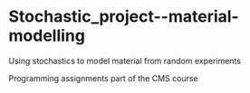 # Stochastic_project--material-modelling

Using stochastics to model material from random experiments

Programming assignments part of the CMS course 
